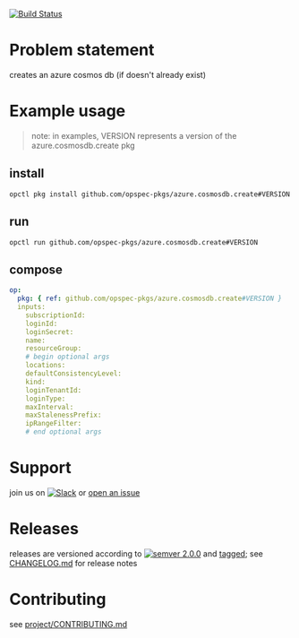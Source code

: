 [![Build Status](https://travis-ci.org/opspec-pkgs/azure.cosmosdb.create.svg?branch=master)](https://travis-ci.org/opspec-pkgs/azure.cosmosdb.create)

# Problem statement

creates an azure cosmos db (if doesn't already exist)

# Example usage

> note: in examples, VERSION represents a version of the
> azure.cosmosdb.create pkg

## install

```shell
opctl pkg install github.com/opspec-pkgs/azure.cosmosdb.create#VERSION
```

## run

```
opctl run github.com/opspec-pkgs/azure.cosmosdb.create#VERSION
```

## compose

```yaml
op:
  pkg: { ref: github.com/opspec-pkgs/azure.cosmosdb.create#VERSION }
  inputs: 
    subscriptionId:
    loginId:
    loginSecret:
    name:
    resourceGroup: 
    # begin optional args
    locations:
    defaultConsistencyLevel: 
    kind:
    loginTenantId:
    loginType:
    maxInterval:
    maxStalenessPrefix:
    ipRangeFilter:
    # end optional args
```

# Support

join us on
[![Slack](https://opspec-slackin.herokuapp.com/badge.svg)](https://opspec-slackin.herokuapp.com/)
or
[open an issue](https://github.com/opspec-pkgs/azure.cosmosdb.create/issues)

# Releases

releases are versioned according to
[![semver 2.0.0](https://img.shields.io/badge/semver-2.0.0-brightgreen.svg)](http://semver.org/spec/v2.0.0.html)
and [tagged](https://git-scm.com/book/en/v2/Git-Basics-Tagging); see
[CHANGELOG.md](CHANGELOG.md) for release notes

# Contributing

see
[project/CONTRIBUTING.md](https://github.com/opspec-pkgs/project/blob/master/CONTRIBUTING.md)
